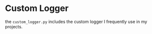 # Custom Logger

the `custom_logger.py` includes the custom logger I frequently use in my projects. 

